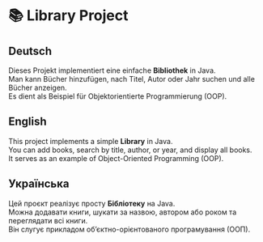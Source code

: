 # 📚 Library Project

## Deutsch
Dieses Projekt implementiert eine einfache **Bibliothek** in Java.  
Man kann Bücher hinzufügen, nach Titel, Autor oder Jahr suchen und alle Bücher anzeigen.  
Es dient als Beispiel für Objektorientierte Programmierung (OOP).

## English
This project implements a simple **Library** in Java.  
You can add books, search by title, author, or year, and display all books.  
It serves as an example of Object-Oriented Programming (OOP).

## Українська
Цей проєкт реалізує просту **Бібліотеку** на Java.  
Можна додавати книги, шукати за назвою, автором або роком та переглядати всі книги.  
Він слугує прикладом об’єктно-орієнтованого програмування (ООП).
